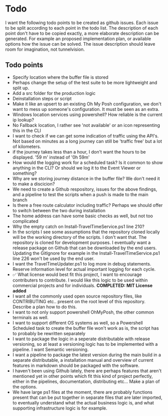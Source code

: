 # Todo

I want the following todo points to be created as github issues. Each issue to be split according to each point in the todo list. The description of each point don't have to be copied exactly, a more elaborate description can be generated.
For example an proposed implementation plan, or available options how the issue can be solved. The issue description should leave room for imagination, not tunnelvision.

## Todo points

- Specify location where the buffer file is stored
- Perhaps change the setup of the test suite to be more lightweight and split up.
- Add a src folder for the production logic
- Deinstallation steps or script
- Make it like an upsert to an existing Oh My Posh configuration, we don't want to mess up someone's configuration. It must be seen as an extra.
- Windows location services using powershell? How reliable is the current ip lookup?
- No Fallback location, I rather see 'not available' or an icon representing this in the CLI
- I want to check if we can get some indication of traffic using the API's. Not based on minutes as a long journey can still be 'traffic free' but a lot of kilometers.
- if the journey takes less than a hour, I don't want the hours to be displayed. '59 m' instead of '0h 59m'
- How would the logging work for a scheduled task? Is it common to show anything in the CLI? Or should we log it to the Event Viewer or something?
- Why are we storing journey distance in the buffer file? We don't need it to make a discicion?
- We need to create a Github respository, issues for the above findings, and a pipeline to test the scripts when a push is made to the main branch
- Is there a free route calculator including traffic? Perhaps we should offer to switch between the two during installation
- The home address can have some basic checks as well, but not too complicated
- Why the empty catch on Install-TravelTimeService.ps1 line 210?
- In the scripts I see some assumptions that the repository cloned locally will be the working directory of the scripts. I don't want that.
The repository is cloned for development purposes. I eventually want a release package on Github that can be downloaded by the end users.
Updating the GitIgnore for example in the Install-TravelTimeService.ps1 line 226 won't be used by the end user.
- I want the TravelTimeUpdater.ps1 to log more in debug statements. Reserve information level for actual important logging for each cycle.
- ✅ What license would best fit this project, I want to encourage contributers to contribute. I would like this logic to be used within commercial projects and for individuals. **COMPLETED: MIT License added**
- I want all the commonly used open source repository files, like CONTRIBUTING etc.. present on the root level of this repository. Describe a plan how to do this.
- I want to not only support powershell OhMyPosh, the other common terminals as well.
- I want to support different OS systems as well, so a Powershell Scheduled task to create the buffer file won't work as is, the script has to probably be rewritten separately
- I want to package the logic in a seperate distributable with release versioning, so at least a versioning logic has to be implemented with a pipeline. I want Semantic versioning.
- I want a pipeline to package the latest version during the main build in a separate distributable, a installation manual and overview of current features in markdown should be packaged with the software.
- I haven't been using Github lately, there are perhaps features that aren't mentioned yet in other points which fit this kind of project perfectly, either in the pipelines, documentation, distributing etc... Make a plan of the options.
- We have large ps1 files at the moment, there are probably functions present that can be put together in separate files that are later imported, to eventually understand what the actual business logic is, and what supporting infrastructure logic is for example.
